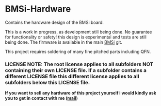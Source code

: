 # BMSi-Hardware
Contains the hardware design of the BMSi board.

This is a work in progress, as development still being done.
No guarantee for functionality or safety! this design is experimental and tests are still being done.
The firmware is available in the main [BMSi](https://github.com/MrSerafim/BMSi) git.

This project requires soldering of many fine pitched parts including QFN.

### LICENSE NOTE: The root license applies to all subfolders NOT containing their own LICENSE file. If a subfolder contains a different LICENSE file this different license applies to all subfolders below this LICENSE file.

**If you want to sell any hardware of this project yourself i would kindly ask you to get in contact with me ([mail](mailto:luissouzaserafim@gmail.com))**
